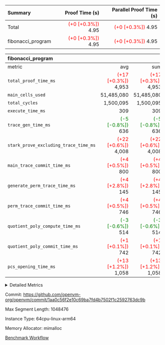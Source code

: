 | Summary | Proof Time (s) | Parallel Proof Time (s) |
|:---|---:|---:|
| Total | <span style='color: red'>(+0 [+0.3%])</span> 4.95 | <span style='color: red'>(+0 [+0.3%])</span> 4.95 |
| fibonacci_program | <span style='color: red'>(+0 [+0.3%])</span> 4.95 | <span style='color: red'>(+0 [+0.3%])</span> 4.95 |


| fibonacci_program |||||
|:---|---:|---:|---:|---:|
|metric|avg|sum|max|min|
| `total_proof_time_ms ` | <span style='color: red'>(+17 [+0.3%])</span> 4,953 | <span style='color: red'>(+17 [+0.3%])</span> 4,953 | <span style='color: red'>(+17 [+0.3%])</span> 4,953 | <span style='color: red'>(+17 [+0.3%])</span> 4,953 |
| `main_cells_used     ` |  51,485,080 |  51,485,080 |  51,485,080 |  51,485,080 |
| `total_cycles        ` |  1,500,095 |  1,500,095 |  1,500,095 |  1,500,095 |
| `execute_time_ms     ` |  309 |  309 |  309 |  309 |
| `trace_gen_time_ms   ` | <span style='color: green'>(-5 [-0.8%])</span> 636 | <span style='color: green'>(-5 [-0.8%])</span> 636 | <span style='color: green'>(-5 [-0.8%])</span> 636 | <span style='color: green'>(-5 [-0.8%])</span> 636 |
| `stark_prove_excluding_trace_time_ms` | <span style='color: red'>(+22 [+0.6%])</span> 4,008 | <span style='color: red'>(+22 [+0.6%])</span> 4,008 | <span style='color: red'>(+22 [+0.6%])</span> 4,008 | <span style='color: red'>(+22 [+0.6%])</span> 4,008 |
| `main_trace_commit_time_ms` | <span style='color: red'>(+4 [+0.5%])</span> 800 | <span style='color: red'>(+4 [+0.5%])</span> 800 | <span style='color: red'>(+4 [+0.5%])</span> 800 | <span style='color: red'>(+4 [+0.5%])</span> 800 |
| `generate_perm_trace_time_ms` | <span style='color: red'>(+4 [+2.8%])</span> 145 | <span style='color: red'>(+4 [+2.8%])</span> 145 | <span style='color: red'>(+4 [+2.8%])</span> 145 | <span style='color: red'>(+4 [+2.8%])</span> 145 |
| `perm_trace_commit_time_ms` | <span style='color: red'>(+4 [+0.5%])</span> 746 | <span style='color: red'>(+4 [+0.5%])</span> 746 | <span style='color: red'>(+4 [+0.5%])</span> 746 | <span style='color: red'>(+4 [+0.5%])</span> 746 |
| `quotient_poly_compute_time_ms` | <span style='color: green'>(-3 [-0.6%])</span> 514 | <span style='color: green'>(-3 [-0.6%])</span> 514 | <span style='color: green'>(-3 [-0.6%])</span> 514 | <span style='color: green'>(-3 [-0.6%])</span> 514 |
| `quotient_poly_commit_time_ms` | <span style='color: red'>(+1 [+0.1%])</span> 742 | <span style='color: red'>(+1 [+0.1%])</span> 742 | <span style='color: red'>(+1 [+0.1%])</span> 742 | <span style='color: red'>(+1 [+0.1%])</span> 742 |
| `pcs_opening_time_ms ` | <span style='color: red'>(+13 [+1.2%])</span> 1,058 | <span style='color: red'>(+13 [+1.2%])</span> 1,058 | <span style='color: red'>(+13 [+1.2%])</span> 1,058 | <span style='color: red'>(+13 [+1.2%])</span> 1,058 |



<details>
<summary>Detailed Metrics</summary>

| group | num_segments | keygen_time_ms | commit_exe_time_ms |
| --- | --- | --- | --- |
| fibonacci_program | 1 | 397 | 6 | 

| group | air_name | quotient_deg | interactions | constraints |
| --- | --- | --- | --- | --- |
| fibonacci_program | AccessAdapterAir<16> | 4 | 5 | 11 | 
| fibonacci_program | AccessAdapterAir<2> | 4 | 5 | 11 | 
| fibonacci_program | AccessAdapterAir<32> | 4 | 5 | 11 | 
| fibonacci_program | AccessAdapterAir<4> | 4 | 5 | 11 | 
| fibonacci_program | AccessAdapterAir<64> | 4 | 5 | 11 | 
| fibonacci_program | AccessAdapterAir<8> | 4 | 5 | 11 | 
| fibonacci_program | BitwiseOperationLookupAir<8> | 2 | 2 | 4 | 
| fibonacci_program | MemoryMerkleAir<8> | 4 | 4 | 38 | 
| fibonacci_program | PersistentBoundaryAir<8> | 4 | 3 | 5 | 
| fibonacci_program | PhantomAir | 4 | 3 | 4 | 
| fibonacci_program | Poseidon2PeripheryAir<BabyBearParameters>, 1> | 2 | 1 | 286 | 
| fibonacci_program | ProgramAir | 1 | 1 | 4 | 
| fibonacci_program | RangeTupleCheckerAir<2> | 1 | 1 | 4 | 
| fibonacci_program | Rv32HintStoreAir | 4 | 19 | 21 | 
| fibonacci_program | VariableRangeCheckerAir | 1 | 1 | 4 | 
| fibonacci_program | VmAirWrapper<Rv32BaseAluAdapterAir, BaseAluCoreAir<4, 8> | 4 | 19 | 30 | 
| fibonacci_program | VmAirWrapper<Rv32BaseAluAdapterAir, LessThanCoreAir<4, 8> | 4 | 17 | 35 | 
| fibonacci_program | VmAirWrapper<Rv32BaseAluAdapterAir, ShiftCoreAir<4, 8> | 4 | 23 | 84 | 
| fibonacci_program | VmAirWrapper<Rv32BranchAdapterAir, BranchEqualCoreAir<4> | 4 | 11 | 17 | 
| fibonacci_program | VmAirWrapper<Rv32BranchAdapterAir, BranchLessThanCoreAir<4, 8> | 4 | 13 | 32 | 
| fibonacci_program | VmAirWrapper<Rv32CondRdWriteAdapterAir, Rv32JalLuiCoreAir> | 4 | 10 | 15 | 
| fibonacci_program | VmAirWrapper<Rv32JalrAdapterAir, Rv32JalrCoreAir> | 4 | 16 | 16 | 
| fibonacci_program | VmAirWrapper<Rv32LoadStoreAdapterAir, LoadSignExtendCoreAir<4, 8> | 4 | 18 | 21 | 
| fibonacci_program | VmAirWrapper<Rv32LoadStoreAdapterAir, LoadStoreCoreAir<4> | 4 | 17 | 27 | 
| fibonacci_program | VmAirWrapper<Rv32MultAdapterAir, DivRemCoreAir<4, 8> | 4 | 25 | 72 | 
| fibonacci_program | VmAirWrapper<Rv32MultAdapterAir, MulHCoreAir<4, 8> | 4 | 24 | 23 | 
| fibonacci_program | VmAirWrapper<Rv32MultAdapterAir, MultiplicationCoreAir<4, 8> | 4 | 19 | 13 | 
| fibonacci_program | VmAirWrapper<Rv32RdWriteAdapterAir, Rv32AuipcCoreAir> | 4 | 11 | 12 | 
| fibonacci_program | VmConnectorAir | 4 | 3 | 8 | 

| group | air_name | segment | rows | prep_cols | perm_cols | main_cols | cells |
| --- | --- | --- | --- | --- | --- | --- | --- |
| fibonacci_program | AccessAdapterAir<8> | 0 | 32 |  | 12 | 17 | 928 | 
| fibonacci_program | BitwiseOperationLookupAir<8> | 0 | 65,536 | 3 | 8 | 2 | 655,360 | 
| fibonacci_program | MemoryMerkleAir<8> | 0 | 256 |  | 12 | 32 | 11,264 | 
| fibonacci_program | PersistentBoundaryAir<8> | 0 | 32 |  | 8 | 20 | 896 | 
| fibonacci_program | PhantomAir | 0 | 2 |  | 8 | 6 | 28 | 
| fibonacci_program | Poseidon2PeripheryAir<BabyBearParameters>, 1> | 0 | 256 |  | 8 | 300 | 78,848 | 
| fibonacci_program | ProgramAir | 0 | 4,096 |  | 8 | 10 | 73,728 | 
| fibonacci_program | RangeTupleCheckerAir<2> | 0 | 524,288 | 2 | 8 | 1 | 4,718,592 | 
| fibonacci_program | Rv32HintStoreAir | 0 | 4 |  | 24 | 32 | 224 | 
| fibonacci_program | VariableRangeCheckerAir | 0 | 262,144 | 2 | 8 | 1 | 2,359,296 | 
| fibonacci_program | VmAirWrapper<Rv32BaseAluAdapterAir, BaseAluCoreAir<4, 8> | 0 | 1,048,576 |  | 28 | 36 | 67,108,864 | 
| fibonacci_program | VmAirWrapper<Rv32BaseAluAdapterAir, LessThanCoreAir<4, 8> | 0 | 524,288 |  | 24 | 37 | 31,981,568 | 
| fibonacci_program | VmAirWrapper<Rv32BranchAdapterAir, BranchEqualCoreAir<4> | 0 | 262,144 |  | 16 | 26 | 11,010,048 | 
| fibonacci_program | VmAirWrapper<Rv32BranchAdapterAir, BranchLessThanCoreAir<4, 8> | 0 | 4 |  | 20 | 32 | 208 | 
| fibonacci_program | VmAirWrapper<Rv32CondRdWriteAdapterAir, Rv32JalLuiCoreAir> | 0 | 131,072 |  | 16 | 18 | 4,456,448 | 
| fibonacci_program | VmAirWrapper<Rv32JalrAdapterAir, Rv32JalrCoreAir> | 0 | 16 |  | 20 | 28 | 768 | 
| fibonacci_program | VmAirWrapper<Rv32LoadStoreAdapterAir, LoadStoreCoreAir<4> | 0 | 16 |  | 28 | 40 | 1,088 | 
| fibonacci_program | VmAirWrapper<Rv32RdWriteAdapterAir, Rv32AuipcCoreAir> | 0 | 8 |  | 16 | 21 | 296 | 
| fibonacci_program | VmConnectorAir | 0 | 2 | 1 | 8 | 4 | 24 | 

| group | segment | trace_gen_time_ms | total_proof_time_ms | total_cycles | total_cells | stark_prove_excluding_trace_time_ms | quotient_poly_compute_time_ms | quotient_poly_commit_time_ms | perm_trace_commit_time_ms | pcs_opening_time_ms | main_trace_commit_time_ms | main_cells_used | generate_perm_trace_time_ms | execute_time_ms |
| --- | --- | --- | --- | --- | --- | --- | --- | --- | --- | --- | --- | --- | --- | --- |
| fibonacci_program | 0 | 636 | 4,953 | 1,500,095 | 122,458,476 | 4,008 | 514 | 742 | 746 | 1,058 | 800 | 51,485,080 | 145 | 309 | 

</details>


Commit: https://github.com/openvm-org/openvm/commit/1aa0c56f2e10c69ba7fd4b7502f1c2592763dc9b

Max Segment Length: 1048476

Instance Type: 64cpu-linux-arm64

Memory Allocator: mimalloc

[Benchmark Workflow](https://github.com/openvm-org/openvm/actions/runs/13162937387)

